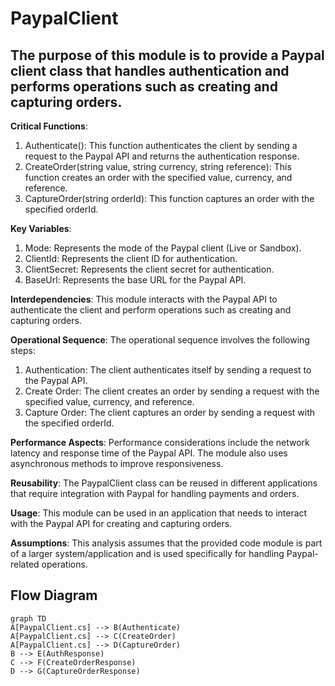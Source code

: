 # PaypalClient

## The purpose of this module is to provide a Paypal client class that handles authentication and performs operations such as creating and capturing orders.

**Critical Functions**:
1. Authenticate(): This function authenticates the client by sending a request to the Paypal API and returns the authentication response.
2. CreateOrder(string value, string currency, string reference): This function creates an order with the specified value, currency, and reference.
3. CaptureOrder(string orderId): This function captures an order with the specified orderId.

**Key Variables**:
1. Mode: Represents the mode of the Paypal client (Live or Sandbox).
2. ClientId: Represents the client ID for authentication.
3. ClientSecret: Represents the client secret for authentication.
4. BaseUrl: Represents the base URL for the Paypal API.

**Interdependencies**: This module interacts with the Paypal API to authenticate the client and perform operations such as creating and capturing orders.

**Operational Sequence**: The operational sequence involves the following steps:
1. Authentication: The client authenticates itself by sending a request to the Paypal API.
2. Create Order: The client creates an order by sending a request with the specified value, currency, and reference.
3. Capture Order: The client captures an order by sending a request with the specified orderId.

**Performance Aspects**: Performance considerations include the network latency and response time of the Paypal API. The module also uses asynchronous methods to improve responsiveness.

**Reusability**: The PaypalClient class can be reused in different applications that require integration with Paypal for handling payments and orders.

**Usage**: This module can be used in an application that needs to interact with the Paypal API for creating and capturing orders.

**Assumptions**: This analysis assumes that the provided code module is part of a larger system/application and is used specifically for handling Paypal-related operations.
## Flow Diagram
```mermaid
graph TD
A[PaypalClient.cs] --> B(Authenticate)
A[PaypalClient.cs] --> C(CreateOrder)
A[PaypalClient.cs] --> D(CaptureOrder)
B --> E(AuthResponse)
C --> F(CreateOrderResponse)
D --> G(CaptureOrderResponse)
```
